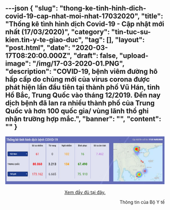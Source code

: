 ---json
{
    "slug": "thong-ke-tinh-hinh-dich-covid-19-cap-nhat-moi-nhat-17032020",
    "title": "Thống kê tình hình dịch Covid-19 - Cập nhật mới nhất (17/03/2020)",
    "category": "tin-tuc-su-kien.tin-y-te-giao-duc",
    "tag": [],
    "layout": "post.html",
    "date": "2020-03-17T08:20:00.000Z",
    "draft": false,
    "upload-image": "/img/17-03-2020-01.PNG",
    "description": "COVID-19, bệnh viêm đường hô hấp cấp do chủng mới của virus corona được phát hiện lần đầu tiên tại thành phố Vũ Hán, tỉnh Hồ Bắc, Trung Quốc vào tháng 12/2019. Đến nay dịch bệnh đã lan ra nhiều thành phố của Trung Quốc và hơn 100 quốc gia/ vùng lãnh thổ ghi nhận trường hợp mắc.",
    "banner": "",
    "__content__": ""
}
---
<p style="text-align:center"><img alt="" src="/img/17-03-2020-01.PNG" /></p>

<p style="text-align:center"><a href="https://ncov.moh.gov.vn/">Xem đầy đủ tại đ&acirc;y.</a></p>

<p style="text-align:right">Th&ocirc;ng tin của Bộ Y tế</p>
